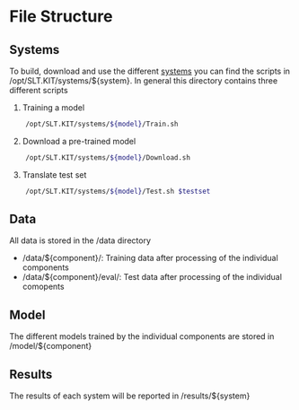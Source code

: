 # File Structure #

## Systems ##

To build, download and use the different [systems](Systems.md) you can find the scripts in /opt/SLT.KIT/systems/${system}.
In general this directory contains three different scripts

1. Training a model

```bash
    /opt/SLT.KIT/systems/${model}/Train.sh
```

2. Download a pre-trained model


```bash
    /opt/SLT.KIT/systems/${model}/Download.sh
```


3. Translate test set

```bash
    /opt/SLT.KIT/systems/${model}/Test.sh $testset
```


## Data ##

All data is stored in the /data directory

* /data/${component}/: Training data after processing of the individual components
* /data/${component}/eval/: Test data after processing of the individual comopents


## Model ##

The different models trained by the individual components are stored in /model/${component}

## Results ##

The results of each system will be reported in /results/${system}

